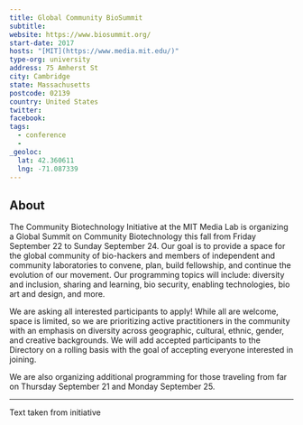 ```yaml
---
title: Global Community BioSummit
subtitle:
website: https://www.biosummit.org/
start-date: 2017
hosts: "[MIT](https://www.media.mit.edu/)"
type-org: university
address: 75 Amherst St
city: Cambridge
state: Massachusetts
postcode: 02139
country: United States
twitter:
facebook:
tags:
  - conference
  -
_geoloc:
  lat: 42.360611
  lng: -71.087339
---
```


## About
The Community Biotechnology Initiative at the MIT Media Lab is organizing a Global Summit on Community Biotechnology this fall from Friday September 22 to Sunday September 24. Our goal is to provide a space for the global community of bio-hackers and members of independent and community laboratories to convene, plan, build fellowship, and continue the evolution of our movement. Our programming topics will include: diversity and inclusion, sharing and learning, bio security, enabling technologies, bio art and design, and more.

We are asking all interested participants to apply! While all are welcome, space is limited, so we are prioritizing active practitioners in the community with an emphasis on diversity across geographic, cultural, ethnic, gender, and creative backgrounds. We will add accepted participants to the Directory on a rolling basis with the goal of accepting everyone interested in joining.

We are also organizing additional programming for those traveling from far on Thursday September 21 and Monday September 25.

---
Text taken from initiative
